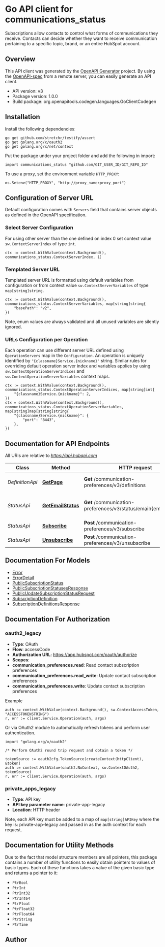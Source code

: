 # Go API client for communications_status

Subscriptions allow contacts to control what forms of communications they receive. Contacts can decide whether they want to receive communication pertaining to a specific topic, brand, or an entire HubSpot account.

## Overview
This API client was generated by the [OpenAPI Generator](https://openapi-generator.tech) project.  By using the [OpenAPI-spec](https://www.openapis.org/) from a remote server, you can easily generate an API client.

- API version: v3
- Package version: 1.0.0
- Build package: org.openapitools.codegen.languages.GoClientCodegen

## Installation

Install the following dependencies:

```shell
go get github.com/stretchr/testify/assert
go get golang.org/x/oauth2
go get golang.org/x/net/context
```

Put the package under your project folder and add the following in import:

```golang
import communications_status "github.com/GIT_USER_ID/GIT_REPO_ID"
```

To use a proxy, set the environment variable `HTTP_PROXY`:

```golang
os.Setenv("HTTP_PROXY", "http://proxy_name:proxy_port")
```

## Configuration of Server URL

Default configuration comes with `Servers` field that contains server objects as defined in the OpenAPI specification.

### Select Server Configuration

For using other server than the one defined on index 0 set context value `sw.ContextServerIndex` of type `int`.

```golang
ctx := context.WithValue(context.Background(), communications_status.ContextServerIndex, 1)
```

### Templated Server URL

Templated server URL is formatted using default variables from configuration or from context value `sw.ContextServerVariables` of type `map[string]string`.

```golang
ctx := context.WithValue(context.Background(), communications_status.ContextServerVariables, map[string]string{
	"basePath": "v2",
})
```

Note, enum values are always validated and all unused variables are silently ignored.

### URLs Configuration per Operation

Each operation can use different server URL defined using `OperationServers` map in the `Configuration`.
An operation is uniquely identified by `"{classname}Service.{nickname}"` string.
Similar rules for overriding default operation server index and variables applies by using `sw.ContextOperationServerIndices` and `sw.ContextOperationServerVariables` context maps.

```
ctx := context.WithValue(context.Background(), communications_status.ContextOperationServerIndices, map[string]int{
	"{classname}Service.{nickname}": 2,
})
ctx = context.WithValue(context.Background(), communications_status.ContextOperationServerVariables, map[string]map[string]string{
	"{classname}Service.{nickname}": {
		"port": "8443",
	},
})
```

## Documentation for API Endpoints

All URIs are relative to *https://api.hubapi.com*

Class | Method | HTTP request | Description
------------ | ------------- | ------------- | -------------
*DefinitionApi* | [**GetPage**](docs/DefinitionApi.md#getpage) | **Get** /communication-preferences/v3/definitions | Get subscription definitions
*StatusApi* | [**GetEmailStatus**](docs/StatusApi.md#getemailstatus) | **Get** /communication-preferences/v3/status/email/{emailAddress} | Get subscription statuses for a contact
*StatusApi* | [**Subscribe**](docs/StatusApi.md#subscribe) | **Post** /communication-preferences/v3/subscribe | Subscribe a contact
*StatusApi* | [**Unsubscribe**](docs/StatusApi.md#unsubscribe) | **Post** /communication-preferences/v3/unsubscribe | Unsubscribe a contact


## Documentation For Models

 - [Error](docs/Error.md)
 - [ErrorDetail](docs/ErrorDetail.md)
 - [PublicSubscriptionStatus](docs/PublicSubscriptionStatus.md)
 - [PublicSubscriptionStatusesResponse](docs/PublicSubscriptionStatusesResponse.md)
 - [PublicUpdateSubscriptionStatusRequest](docs/PublicUpdateSubscriptionStatusRequest.md)
 - [SubscriptionDefinition](docs/SubscriptionDefinition.md)
 - [SubscriptionDefinitionsResponse](docs/SubscriptionDefinitionsResponse.md)


## Documentation For Authorization



### oauth2_legacy


- **Type**: OAuth
- **Flow**: accessCode
- **Authorization URL**: https://app.hubspot.com/oauth/authorize
- **Scopes**: 
 - **communication_preferences.read**: Read contact subscription preferences
 - **communication_preferences.read_write**: Update contact subscription preferences
 - **communication_preferences.write**: Update contact subscription preferences

Example

```golang
auth := context.WithValue(context.Background(), sw.ContextAccessToken, "ACCESSTOKENSTRING")
r, err := client.Service.Operation(auth, args)
```

Or via OAuth2 module to automatically refresh tokens and perform user authentication.

```golang
import "golang.org/x/oauth2"

/* Perform OAuth2 round trip request and obtain a token */

tokenSource := oauth2cfg.TokenSource(createContext(httpClient), &token)
auth := context.WithValue(oauth2.NoContext, sw.ContextOAuth2, tokenSource)
r, err := client.Service.Operation(auth, args)
```


### private_apps_legacy

- **Type**: API key
- **API key parameter name**: private-app-legacy
- **Location**: HTTP header

Note, each API key must be added to a map of `map[string]APIKey` where the key is: private-app-legacy and passed in as the auth context for each request.


## Documentation for Utility Methods

Due to the fact that model structure members are all pointers, this package contains
a number of utility functions to easily obtain pointers to values of basic types.
Each of these functions takes a value of the given basic type and returns a pointer to it:

* `PtrBool`
* `PtrInt`
* `PtrInt32`
* `PtrInt64`
* `PtrFloat`
* `PtrFloat32`
* `PtrFloat64`
* `PtrString`
* `PtrTime`

## Author




